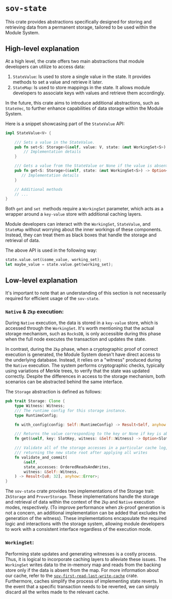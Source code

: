 # `sov-state`

This crate provides abstractions specifically designed for storing and retrieving data from a permanent storage, tailored to be used within the Module System.

## High-level explanation

At a high level, the crate offers two main abstractions that module developers can utilize to access data:

1. `StateValue`: Is used to store a single value in the state. It provides methods to set a value and retrieve it later.
1. `StateMap`: Is used to store mappings in the state. It allows module developers to associate keys with values and retrieve them accordingly.

In the future, this crate aims to introduce additional abstractions, such as `StateVec`, to further enhance capabilities of data storage within the Module System.

Here is a snippet showcasing part of the `StateValue` API:

```Rust
impl StateValue<V> {

    /// Sets a value in the StateValue.
    pub fn set<S: Storage>(&self, value: V, state: &mut WorkingSet<S>) {
        // Implementation details
    }

    /// Gets a value from the StateValue or None if the value is absent.
    pub fn get<S: Storage>(&self, state: &mut WorkingSet<S>) -> Option<V> {
       // Implementation details
    }

    // Additional methods
    // ...
}
```

Both `get` and `set `methods require a `WorkingSet` parameter, which acts as a wrapper around a `key-value` store with additional caching layers.

Module developers can interact with the `WorkingSet`, `StateValue`, and `StateMap` without worrying about the inner workings of these components. Instead, they can treat them as black boxes that handle the storage and retrieval of data.

The above API is used in the following way:

```rust
state.value.set(&some_value, working_set);
let maybe_value = state.value.get(working_set);

```

## Low-level explanation

It's important to note that an understanding of this section is not necessarily required for efficient usage of the `sov-state`.

### `Native` & `Zkp` execution:

During `Native` execution, the data is stored in a `key-value` store, which is accessed through the `WorkingSet`. It's worth mentioning that the actual storage mechanism, such as `RocksDB`, is only accessible during this phase when the full node executes the transaction and updates the state.

In contrast, during the `Zkp` phase, when a cryptographic proof of correct execution is generated, the Module System doesn't have direct access to the underlying database. Instead, it relies on a "witness" produced during the `Native` execution. The system performs cryptographic checks, typically using variations of Merkle trees, to verify that the state was updated correctly. Despite the differences in access to the storage mechanism, both scenarios can be abstracted behind the same interface.

The `Storage` abstraction is defined as follows:

```Rust
pub trait Storage: Clone {
    type Witness: Witness;
    /// The runtime config for this storage instance.
    type RuntimeConfig;

    fn with_config(config: Self::RuntimeConfig) -> Result<Self, anyhow::Error>;

    /// Returns the value corresponding to the key or None if key is absent.
    fn get(&self, key: SlotKey, witness: &Self::Witness) -> Option<SlotValue>;

    /// Validate all of the storage accesses in a particular cache log,
    /// returning the new state root after applying all writes
    fn validate_and_commit(
        &self,
        state_accesses: OrderedReadsAndWrites,
        witness: &Self::Witness,
    ) -> Result<[u8; 32], anyhow::Error>;
}
```

The `sov-state` crate provides two implementations of the Storage trait: `ZkStorage` and `ProverStorage`. These implementations handle the storage and retrieval of data within the context of the `Zkp` and `Native` execution modes, respectively. (To improve performance when zk-proof generation is not a concern, an additional implementation can be added that excludes the generation of the witness). These implementations encapsulate the required logic and interactions with the storage system, allowing module developers to work with a consistent interface regardless of the execution mode.

### `WorkingSet`:

Performing state updates and generating witnesses is a costly process. Thus, it is logical to incorporate caching layers to alleviate these issues. The `WorkingSet` writes data to the in-memory map and reads from the backing store only if the data is absent from the map. For more information about our cache, refer to the [`sov-first-read-last-write-cache`](../utils/sov-first-read-last-write-cache) crate. Furthermore, caches simplify the process of implementing state reverts. In the event that a specific transaction needs to be reverted, we can simply discard all the writes made to the relevant cache.
